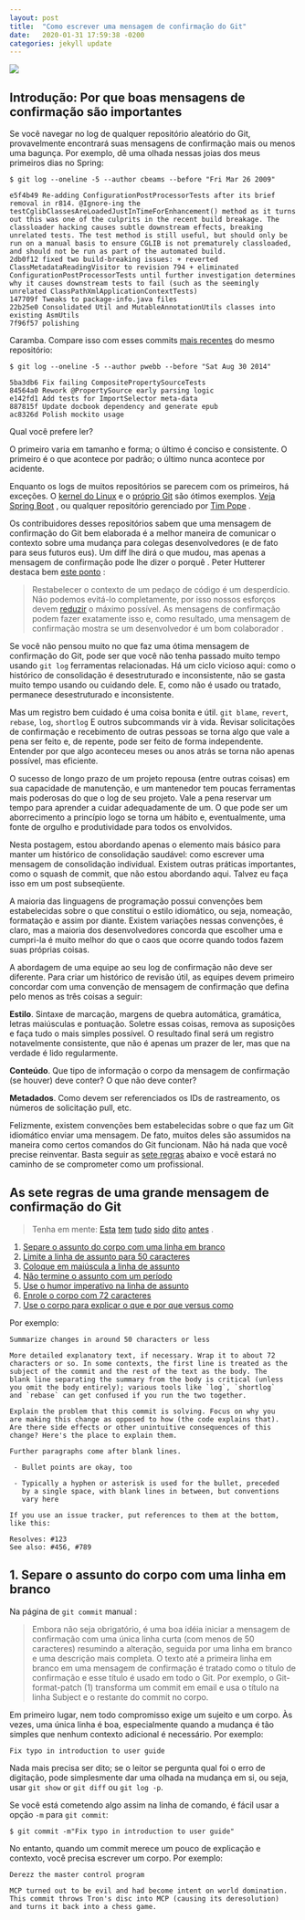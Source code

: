 ```yaml
---
layout: post
title:  "Como escrever uma mensagem de confirmação do Git"
date:   2020-01-31 17:59:38 -0200
categories: jekyll update
---
```


![](https://imgs.xkcd.com/comics/git_commit_2x.png)


## Introdução: Por que boas mensagens de confirmação são importantes

Se você navegar no log de qualquer repositório aleatório do Git, provavelmente encontrará suas mensagens de confirmação mais ou menos uma bagunça. Por exemplo, dê uma olhada nessas joias dos meus primeiros dias no Spring:

```
$ git log --oneline -5 --author cbeams --before "Fri Mar 26 2009"

e5f4b49 Re-adding ConfigurationPostProcessorTests after its brief removal in r814. @Ignore-ing the testCglibClassesAreLoadedJustInTimeForEnhancement() method as it turns out this was one of the culprits in the recent build breakage. The classloader hacking causes subtle downstream effects, breaking unrelated tests. The test method is still useful, but should only be run on a manual basis to ensure CGLIB is not prematurely classloaded, and should not be run as part of the automated build.
2db0f12 fixed two build-breaking issues: + reverted ClassMetadataReadingVisitor to revision 794 + eliminated ConfigurationPostProcessorTests until further investigation determines why it causes downstream tests to fail (such as the seemingly unrelated ClassPathXmlApplicationContextTests)
147709f Tweaks to package-info.java files
22b25e0 Consolidated Util and MutableAnnotationUtils classes into existing AsmUtils
7f96f57 polishing
```


Caramba. Compare isso com esses commits [mais recentes](https://github.com/spring-projects/spring-framework/commits/5ba3db?author=philwebb) do mesmo repositório:

```
$ git log --oneline -5 --author pwebb --before "Sat Aug 30 2014"

5ba3db6 Fix failing CompositePropertySourceTests
84564a0 Rework @PropertySource early parsing logic
e142fd1 Add tests for ImportSelector meta-data
887815f Update docbook dependency and generate epub
ac8326d Polish mockito usage
```

Qual você prefere ler?

O primeiro varia em tamanho e forma; o último é conciso e consistente.
O primeiro é o que acontece por padrão; o último nunca acontece por acidente.

Enquanto os logs de muitos repositórios se parecem com os primeiros, há exceções. O [kernel do Linux](https://github.com/torvalds/linux/commits/master) e o [próprio Git](https://github.com/git/git/commits/master) são ótimos exemplos. [Veja Spring Boot](https://github.com/spring-projects/spring-boot/commits/master) , ou qualquer repositório gerenciado por [Tim Pope](https://github.com/tpope/vim-pathogen/commits/master) .

Os contribuidores desses repositórios sabem que uma mensagem de confirmação do Git bem elaborada é a melhor maneira de comunicar o contexto sobre uma mudança para colegas desenvolvedores (e de fato para seus futuros eus). Um diff lhe dirá o que mudou, mas apenas a mensagem de confirmação pode lhe dizer o porquê . Peter Hutterer destaca bem [este ponto](http://who-t.blogspot.co.at/2009/12/on-commit-messages.html) :


>Restabelecer o contexto de um pedaço de código é um desperdício. Não podemos evitá-lo completamente, por isso nossos esforços devem [reduzir](http://www.osnews.com/story/19266/WTFs_m) o máximo possível. As mensagens de confirmação podem fazer exatamente isso e, como resultado, uma mensagem de confirmação mostra se um desenvolvedor é um bom colaborador .


Se você não pensou muito no que faz uma ótima mensagem de confirmação do Git, pode ser que você não tenha passado muito tempo usando ```git log``` ferramentas relacionadas. Há um ciclo vicioso aqui: como o histórico de consolidação é desestruturado e inconsistente, não se gasta muito tempo usando ou cuidando dele. E, como não é usado ou tratado, permanece desestruturado e inconsistente.

Mas um registro bem cuidado é uma coisa bonita e útil. ```git blame```, ```revert```, ```rebase```, ```log```, ```shortlog``` E outros subcommands vir à vida. Revisar solicitações de confirmação e recebimento de outras pessoas se torna algo que vale a pena ser feito e, de repente, pode ser feito de forma independente. Entender por que algo aconteceu meses ou anos atrás se torna não apenas possível, mas eficiente.

O sucesso de longo prazo de um projeto repousa (entre outras coisas) em sua capacidade de manutenção, e um mantenedor tem poucas ferramentas mais poderosas do que o log de seu projeto. Vale a pena reservar um tempo para aprender a cuidar adequadamente de um. O que pode ser um aborrecimento a princípio logo se torna um hábito e, eventualmente, uma fonte de orgulho e produtividade para todos os envolvidos.

Nesta postagem, estou abordando apenas o elemento mais básico para manter um histórico de consolidação saudável: como escrever uma mensagem de consolidação individual. Existem outras práticas importantes, como o squash de commit, que não estou abordando aqui. Talvez eu faça isso em um post subseqüente.

A maioria das linguagens de programação possui convenções bem estabelecidas sobre o que constitui o estilo idiomático, ou seja, nomeação, formatação e assim por diante. Existem variações nessas convenções, é claro, mas a maioria dos desenvolvedores concorda que escolher uma e cumpri-la é muito melhor do que o caos que ocorre quando todos fazem suas próprias coisas.

A abordagem de uma equipe ao seu log de confirmação não deve ser diferente. Para criar um histórico de revisão útil, as equipes devem primeiro concordar com uma convenção de mensagem de confirmação que defina pelo menos as três coisas a seguir:


**Estilo**. Sintaxe de marcação, margens de quebra automática, gramática, letras maiúsculas e pontuação. Soletre essas coisas, remova as suposições e faça tudo o mais simples possível. O resultado final será um registro notavelmente consistente, que não é apenas um prazer de ler, mas que na verdade é lido regularmente.

**Conteúdo**. Que tipo de informação o corpo da mensagem de confirmação (se houver) deve conter? O que não deve conter?

**Metadados**. Como devem ser referenciados os IDs de rastreamento, os números de solicitação pull, etc.

Felizmente, existem convenções bem estabelecidas sobre o que faz um Git idiomático enviar uma mensagem. De fato, muitos deles são assumidos na maneira como certos comandos do Git funcionam. Não há nada que você precise reinventar. Basta seguir as [sete regras](https://chris.beams.io/posts/git-commit/#seven-rules) abaixo e você estará no caminho de se comprometer como um profissional.

## As sete regras de uma grande mensagem de confirmação do Git

>Tenha em mente: [Esta](http://tbaggery.com/2008/04/19/a-note-about-git-commit-messages.html) [tem](https://www.git-scm.com/book/en/v2/Distributed-Git-Contributing-to-a-Project#_commit_guidelines) [tudo](https://github.com/torvalds/subsurface-for-dirk/blob/master/README.md#contributing) [sido](http://who-t.blogspot.co.at/2009/12/on-commit-messages.html) [dito](https://github.com/erlang/otp/wiki/writing-good-commit-messages) [antes](https://github.com/spring-projects/spring-framework/blob/30bce7/CONTRIBUTING.md#format-commit-messages) .


1. [Separe o assunto do corpo com uma linha em branco](#separate)
2. [Limite a linha de assunto para 50 caracteres]()
3. [Coloque em maiúscula a linha de assunto]()
4. [Não termine o assunto com um período]()
5. [Use o humor imperativo na linha de assunto]()
6. [Enrole o corpo com 72 caracteres]()
7. [Use o corpo para explicar o que e por que versus como]()

Por exemplo:

```
Summarize changes in around 50 characters or less

More detailed explanatory text, if necessary. Wrap it to about 72
characters or so. In some contexts, the first line is treated as the
subject of the commit and the rest of the text as the body. The
blank line separating the summary from the body is critical (unless
you omit the body entirely); various tools like `log`, `shortlog`
and `rebase` can get confused if you run the two together.

Explain the problem that this commit is solving. Focus on why you
are making this change as opposed to how (the code explains that).
Are there side effects or other unintuitive consequences of this
change? Here's the place to explain them.

Further paragraphs come after blank lines.

 - Bullet points are okay, too

 - Typically a hyphen or asterisk is used for the bullet, preceded
   by a single space, with blank lines in between, but conventions
   vary here

If you use an issue tracker, put references to them at the bottom,
like this:

Resolves: #123
See also: #456, #789
```


## 1. Separe o assunto do corpo com uma linha em branco ##

Na página de ```git commit``` manual :

>Embora não seja obrigatório, é uma boa idéia iniciar a mensagem de confirmação com uma única linha curta (com menos de 50 caracteres) resumindo a alteração, seguida por uma linha em branco e uma descrição mais completa. O texto até a primeira linha em branco em uma mensagem de confirmação é tratado como o título de confirmação e esse título é usado em todo o Git. Por exemplo, o Git-format-patch (1) transforma um commit em email e usa o título na linha Subject e o restante do commit no corpo.

Em primeiro lugar, nem todo compromisso exige um sujeito e um corpo. Às vezes, uma única linha é boa, especialmente quando a mudança é tão simples que nenhum contexto adicional é necessário. Por exemplo:

```
Fix typo in introduction to user guide
```

Nada mais precisa ser dito; se o leitor se pergunta qual foi o erro de digitação, pode simplesmente dar uma olhada na mudança em si, ou seja, usar ```git show``` or ```git diff``` ou ```git log -p```.

Se você está cometendo algo assim na linha de comando, é fácil usar a opção ```-m```  para ```git commit```:

```
$ git commit -m"Fix typo in introduction to user guide"
```

No entanto, quando um commit merece um pouco de explicação e contexto, você precisa escrever um corpo. Por exemplo:

```
Derezz the master control program

MCP turned out to be evil and had become intent on world domination.
This commit throws Tron's disc into MCP (causing its deresolution)
and turns it back into a chess game.
```






